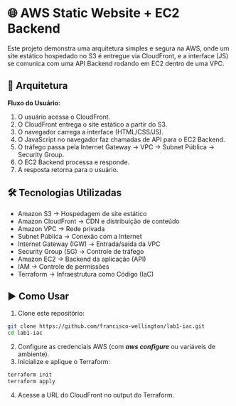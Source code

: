 # 🌐 AWS Static Website + EC2 Backend
Este projeto demonstra uma arquitetura simples e segura na AWS, onde um site estático hospedado no S3 é entregue via CloudFront, e a interface (JS) se comunica com uma API Backend rodando em EC2 dentro de uma VPC.



## 🚀 Arquitetura

**Fluxo do Usuário:**

1. O usuário acessa o CloudFront.
2. O CloudFront entrega o site estático a partir do S3.
3. O navegador carrega a interface (HTML/CSS/JS).
4. O JavaScript no navegador faz chamadas de API para o EC2 Backend.
5. O tráfego passa pela Internet Gateway → VPC → Subnet Pública → Security Group.
6. O EC2 Backend processa e responde.
7. A resposta retorna para o usuário.

## 🛠️ Tecnologias Utilizadas

- Amazon S3 → Hospedagem de site estático
- Amazon CloudFront → CDN e distribuição de conteúdo
- Amazon VPC → Rede privada
- Subnet Pública → Conexão com a Internet
- Internet Gateway (IGW) → Entrada/saída da VPC
- Security Group (SG) → Controle de tráfego
- Amazon EC2 → Backend da aplicação (API)
- IAM → Controle de permissões
- Terraform → Infraestrutura como Código (IaC)

## ▶️ Como Usar

1. Clone este repositório:
```bash
git clone https://github.com/francisco-wellington/lab1-iac.git
cd lab1-iac
```
2. Configure as credenciais AWS (com ***aws configure*** ou variáveis de ambiente).
3. Inicialize e aplique o Terraform:
```bash
terraform init
terraform apply
```
4. Acesse a URL do CloudFront no output do Terraform.

